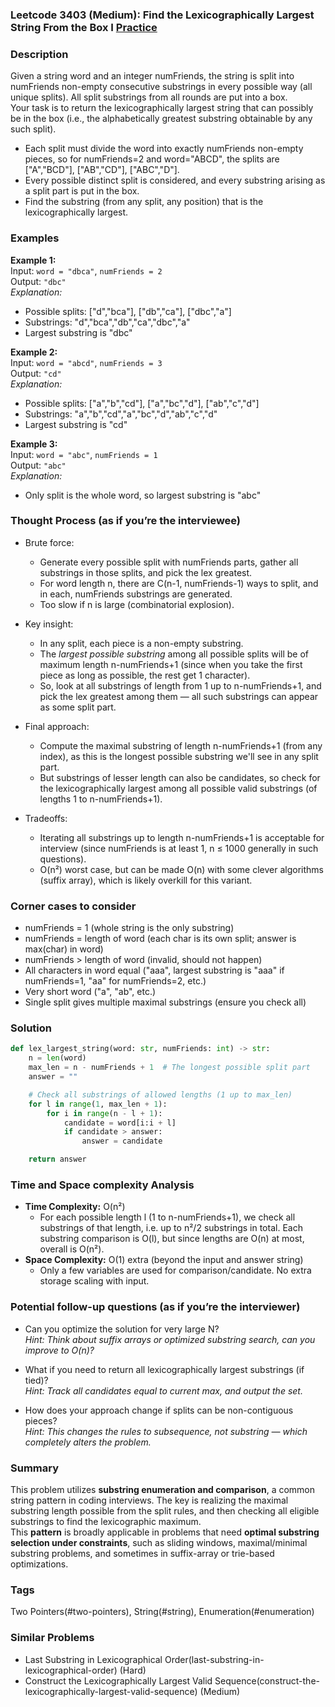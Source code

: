 ### Leetcode 3403 (Medium): Find the Lexicographically Largest String From the Box I [Practice](https://leetcode.com/problems/find-the-lexicographically-largest-string-from-the-box-i)

### Description  
Given a string word and an integer numFriends, the string is split into numFriends non-empty consecutive substrings in every possible way (all unique splits). All split substrings from all rounds are put into a box.  
Your task is to return the lexicographically largest string that can possibly be in the box (i.e., the alphabetically greatest substring obtainable by any such split).  
- Each split must divide the word into exactly numFriends non-empty pieces, so for numFriends=2 and word="ABCD", the splits are ["A","BCD"], ["AB","CD"], ["ABC","D"].  
- Every possible distinct split is considered, and every substring arising as a split part is put in the box.
- Find the substring (from any split, any position) that is the lexicographically largest.

### Examples  

**Example 1:**  
Input: `word = "dbca"`, `numFriends = 2`  
Output: `"dbc"`  
*Explanation:*
- Possible splits: ["d","bca"], ["db","ca"], ["dbc","a"]
- Substrings: "d","bca","db","ca","dbc","a"
- Largest substring is "dbc"

**Example 2:**  
Input: `word = "abcd"`, `numFriends = 3`  
Output: `"cd"`  
*Explanation:*
- Possible splits: ["a","b","cd"], ["a","bc","d"], ["ab","c","d"]
- Substrings: "a","b","cd","a","bc","d","ab","c","d"
- Largest substring is "cd"

**Example 3:**  
Input: `word = "abc"`, `numFriends = 1`  
Output: `"abc"`  
*Explanation:*
- Only split is the whole word, so largest substring is "abc"

### Thought Process (as if you’re the interviewee)  
- Brute force:  
  - Generate every possible split with numFriends parts, gather all substrings in those splits, and pick the lex greatest.  
  - For word length n, there are C(n-1, numFriends-1) ways to split, and in each, numFriends substrings are generated.  
  - Too slow if n is large (combinatorial explosion).

- Key insight:  
  - In any split, each piece is a non-empty substring.
  - The *largest possible substring* among all possible splits will be of maximum length n-numFriends+1 (since when you take the first piece as long as possible, the rest get 1 character).
  - So, look at all substrings of length from 1 up to n-numFriends+1, and pick the lex greatest among them — all such substrings can appear as some split part.

- Final approach:
  - Compute the maximal substring of length n-numFriends+1 (from any index), as this is the longest possible substring we'll see in any split part.
  - But substrings of lesser length can also be candidates, so check for the lexicographically largest among all possible valid substrings (of lengths 1 to n-numFriends+1).

- Tradeoffs:
  - Iterating all substrings up to length n-numFriends+1 is acceptable for interview (since numFriends is at least 1, n ≤ 1000 generally in such questions).
  - O(n²) worst case, but can be made O(n) with some clever algorithms (suffix array), which is likely overkill for this variant.

### Corner cases to consider  
- numFriends = 1 (whole string is the only substring)
- numFriends = length of word (each char is its own split; answer is max(char) in word)
- numFriends > length of word (invalid, should not happen)
- All characters in word equal ("aaa", largest substring is "aaa" if numFriends=1, "aa" for numFriends=2, etc.)
- Very short word ("a", "ab", etc.)
- Single split gives multiple maximal substrings (ensure you check all)

### Solution

```python
def lex_largest_string(word: str, numFriends: int) -> str:
    n = len(word)
    max_len = n - numFriends + 1  # The longest possible split part
    answer = ""

    # Check all substrings of allowed lengths (1 up to max_len)
    for l in range(1, max_len + 1):
        for i in range(n - l + 1):
            candidate = word[i:i + l]
            if candidate > answer:
                answer = candidate

    return answer
```

### Time and Space complexity Analysis  

- **Time Complexity:** O(n²)  
  - For each possible length l (1 to n-numFriends+1), we check all substrings of that length, i.e. up to n²/2 substrings in total. Each substring comparison is O(l), but since lengths are O(n) at most, overall is O(n²).
- **Space Complexity:** O(1) extra (beyond the input and answer string)  
  - Only a few variables are used for comparison/candidate. No extra storage scaling with input.

### Potential follow-up questions (as if you’re the interviewer)  

- Can you optimize the solution for very large N?  
  *Hint: Think about suffix arrays or optimized substring search, can you improve to O(n)?*

- What if you need to return all lexicographically largest substrings (if tied)?  
  *Hint: Track all candidates equal to current max, and output the set.*

- How does your approach change if splits can be non-contiguous pieces?  
  *Hint: This changes the rules to subsequence, not substring — which completely alters the problem.*

### Summary
This problem utilizes **substring enumeration and comparison**, a common string pattern in coding interviews. The key is realizing the maximal substring length possible from the split rules, and then checking all eligible substrings to find the lexicographic maximum.  
This **pattern** is broadly applicable in problems that need **optimal substring selection under constraints**, such as sliding windows, maximal/minimal substring problems, and sometimes in suffix-array or trie-based optimizations.

### Tags
Two Pointers(#two-pointers), String(#string), Enumeration(#enumeration)

### Similar Problems
- Last Substring in Lexicographical Order(last-substring-in-lexicographical-order) (Hard)
- Construct the Lexicographically Largest Valid Sequence(construct-the-lexicographically-largest-valid-sequence) (Medium)